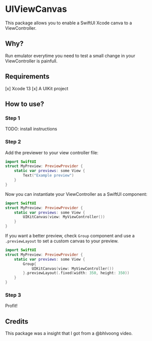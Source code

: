 # UIViewCanvas

This package allows you to enable a SwiftUI Xcode canva to a ViewController.

## Why?

Run emulator everytime you need to test a small change in your ViewController is painfull.

## Requirements

[x] Xcode 13
[x] A UIKit project

## How to use?

### Step 1
TODO: install instructions

### Step 2
Add the previewer to your view controller file:

```swift
import SwiftUI
struct MyPreview: PreviewProvider {
    static var previews: some View {
        Text("Example preview")
    }
}
```  

Now you can instantiate your ViewController as a SwiftUI component:

```swift
import SwiftUI
struct MyPreview: PreviewProvider {
    static var previews: some View {
        UIKitCanvas(view: MyViewController())
    }
}
```  

If you want a better preview, check `Group` component and use a `.previewLayout` to set a custom canvas to your preview.

```swift
import SwiftUI
struct MyPreview: PreviewProvider {
    static var previews: some View {
        Group{
            UIKitCanvas(view: MyViewController())
        }.previewLayout(.fixed(width: 350, height: 350))
    }
}
```

### Step 3
Profit!

## Credits

This package was a insight that I got from a @bhlvoong video.
